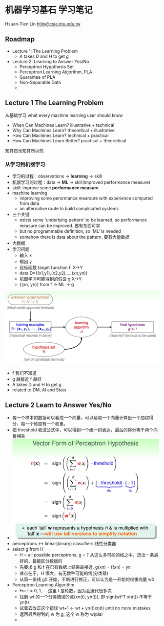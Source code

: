 # 机器学习基石 学习笔记

Hsuan-Tien Lin htlin@csie.ntu.edu.tw

## Roadmap

+ Lecture 1: The Learning Problem 
    * _A_ takes _D_ and _H_ to get _g_
+ Lecture 2: Learning to Answer Yes/No
    * Perceptron Hypothesis Set
    * Perceptron Learning Algorithm, PLA
    * Guarantee of PLA
    * Non-Separable Data
    * 

## Lecture 1 The Learning Problem

从基础学习 what every machine learning user should know

+ When Can Machines Learn? illustrative + technical
+ Why Can Machines Learn? theoretical + illustrative
+ How Can Machines Learn? technical + practical
+ How Can Machines Learn Better? practical + theorietical

知其然也知其所以然

### 从学习到机器学习

+ 学习的过程：observations -> **learning** -> skill
+ 机器学习的过程：data -> **ML** -> skill(improved performance measure)
+ skill: improve some **performance measure**
+ machine learning
    * improving some perormance mearsure with experience computed from data
    * an alternative route to build complicated systems
+ 三个关键
    * exists some 'underlying pattern' to be learned, so performance measure can be improved. 要有东西可学
    * but no programmable definition, so 'ML' is needed
    * somehow there is data about the pattern. 要有大量数据
+ 大数据
+ 学习问题
    * 输入 x
    * 输出 y
    * 目标函数 target function f: X->Y
    * data D={(x1,y1),(x2,y2),...,(xn,yn)}
    * 机器学习可能得到的假设 g:X->Y
    * {(xn, yn)} from f -> ML -> g
 
 ![learning flow](./_resource/mlf1.jpg)

+ f 我们不知道
+ g 越接近 f 越好 
+ A takes D and H to get g
+ related to DM, AI and Stats

## Lecture 2 Learn to Answer Yes/No

+ 每一个样本的数据可以看成一个向量，可以给每一个向量计算出一个加权得分，每一个维度有一个权重。
+ 把 threshold 收进公式中，可以得到一个统一的表达，最后的得分等于两个向量相乘
+ ![mlf2](./_resource/mlf2.jpg)
+ perceptrons <-> linear(binary) classifiers 线性分类器
+ select g from H
    * H = all possible perceptrons, g = ? 从这么多可能的线之中，选出一条最好的，最能区分数据的
    * 先要求 g 和 f 在已有数据上结果最接近, g(xn) = f(xn) = yn
    * 难点在于，H 很大，有无数种可能的线(分类器)
    * 从第一条线 g0 开始，不断进行修正，可以认为是一开始的权重向量 w0
+ Perceptron Learning Algorithm
    * For t = 0, 1, ... 这里 t 是轮数，因为会迭代很多次
    * 找到 wt 的一个分类错误的点(xn(t), yn(t)), 即 sign(wt^T xn(t)) 不等于 yn(t)
    * 试着去改正这个错误 wt+1 <- wt + yn(t)xn(t) until no more mistakes
    * 返回最后得到的 w 为 g, 这个 w 称为 w(pla)
    * 
